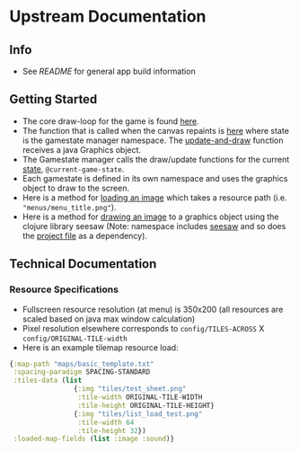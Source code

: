 # Upstream Documentation

## Info
- See _README_ for general app build information

## Getting Started
- The core draw-loop for the game is found [here](https://github.com/jackHay22/upstream/blob/master/src/upstream/engine/gamewindow.clj).
- The function that is called when the canvas repaints is [here](https://github.com/jackHay22/upstream/blob/344ae8c62e00350f3b923db6651b24b75fbe9570/src/upstream/engine/gamewindow.clj#L24) where state is the gamestate manager namespace.  The [update-and-draw](https://github.com/jackHay22/upstream/blob/344ae8c62e00350f3b923db6651b24b75fbe9570/src/upstream/gamestate/gsmanager.clj#L39) function receives a java Graphics object.
- The Gamestate manager calls the draw/update functions for the current [state](https://github.com/jackHay22/upstream/blob/344ae8c62e00350f3b923db6651b24b75fbe9570/src/upstream/gamestate/gsmanager.clj#L8), ``` @current-game-state ```.
- Each gamestate is defined in its own namespace and uses the graphics object to draw to the screen.
- Here is a method for [loading an image](https://github.com/jackHay22/upstream/blob/344ae8c62e00350f3b923db6651b24b75fbe9570/src/upstream/utilities/images.clj#L10) which takes a resource path (i.e. ``` "menus/menu_title.png" ```).
- Here is a method for [drawing an image](https://github.com/jackHay22/upstream/blob/344ae8c62e00350f3b923db6651b24b75fbe9570/src/upstream/utilities/images.clj#L36) to a graphics object using the clojure library seesaw (Note: namespace includes [seesaw](https://github.com/jackHay22/upstream/blob/344ae8c62e00350f3b923db6651b24b75fbe9570/src/upstream/utilities/images.clj#L3) and so does the [project file](https://github.com/jackHay22/upstream/blob/344ae8c62e00350f3b923db6651b24b75fbe9570/project.clj#L4) as a dependency).

## Technical Documentation

### Resource Specifications
- Fullscreen resource resolution (at menu) is 350x200 (all resources are scaled based on java max window calculation)
- Pixel resolution elsewhere corresponds to ```config/TILES-ACROSS``` X ```config/ORIGINAL-TILE-width```
- Here is an example tilemap resource load:
```clojure
{:map-path "maps/basic_template.txt"
 :spacing-paradigm SPACING-STANDARD
 :tiles-data (list
                {:img "tiles/test_sheet.png"
                 :tile-width ORIGINAL-TILE-WIDTH
                 :tile-height ORIGINAL-TILE-HEIGHT}
                {:img "tiles/list_load_test.png"
                 :tile-width 64
                 :tile-height 32})
 :loaded-map-fields (list :image :sound)}
 ```
